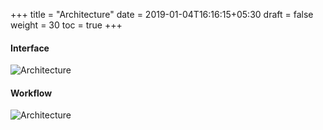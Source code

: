 +++
title = "Architecture"
date = 2019-01-04T16:16:15+05:30
draft = false
weight = 30
toc = true
+++

#### Interface
![Architecture](/images/docs/workflow-architecture.png)

#### Workflow
![Architecture](/images/docs/ephemeral-data.png)
